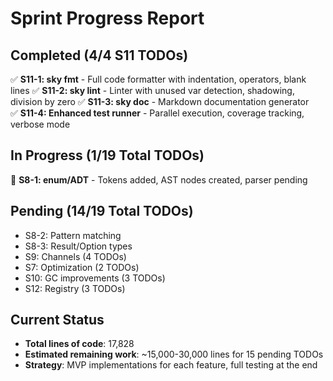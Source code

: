 # Sprint Progress Report

## Completed (4/4 S11 TODOs)
✅ **S11-1: sky fmt** - Full code formatter with indentation, operators, blank lines
✅ **S11-2: sky lint** - Linter with unused var detection, shadowing, division by zero
✅ **S11-3: sky doc** - Markdown documentation generator  
✅ **S11-4: Enhanced test runner** - Parallel execution, coverage tracking, verbose mode

## In Progress (1/19 Total TODOs)
🔄 **S8-1: enum/ADT** - Tokens added, AST nodes created, parser pending

## Pending (14/19 Total TODOs)
- S8-2: Pattern matching
- S8-3: Result/Option types
- S9: Channels (4 TODOs)
- S7: Optimization (2 TODOs)
- S10: GC improvements (3 TODOs)
- S12: Registry (3 TODOs)

## Current Status
- **Total lines of code**: 17,828
- **Estimated remaining work**: ~15,000-30,000 lines for 15 pending TODOs
- **Strategy**: MVP implementations for each feature, full testing at the end

